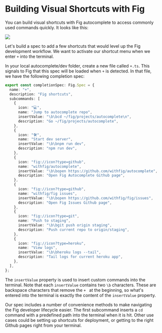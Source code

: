 # Building Visual Shortcuts with Fig

You can build visual shortcuts with Fig autocomplete to access commonly used commands quickly. It looks like this:

![](/docAssets/autocomplete/visual-shortcuts/menu.png)

Let's build a spec to add a few shortcuts that would level up the Fig development workflow. We want to activate our shortcut menu when we enter `+` into the terminal.

In your local autocomplete/dev folder, create a new file called `+.ts`. This signals to Fig that this spec will be loaded when `+` is detected. In that file, we have the following completion spec:

```ts
export const completionSpec: Fig.Spec = {
  name: "+",
  description: "Fig shortcuts",
  subcommands: [
    {
      icon: "💻",
      name: "Jump to autocomplete repo",
      insertValue: "\b\bcd ~/fig/projects/autocomplete\n",
      description: "Go ~/fig/projects/autocomplete",
    },
    {
      icon: "🛠",
      name: "Start dev server",
      insertValue: "\b\bnpm run dev",
      description: "npm run dev",
    },
    {
      icon: "fig://icon?type=github",
      name: "withfig/autocomplete",
      insertValue: "\b\bopen https://github.com/withfig/autocomplete",
      description: "Open Fig Autocomplete Github page",
    },
    {
      icon: "fig://icon?type=github",
      name: "withfig/fig issues",
      insertValue: "\b\bopen https://github.com/withfig/fig/issues",
      description: "Open Fig Issues Github page",
    },
    {
      icon: "fig://icon?type=git",
      name: "Push to staging",
      insertValue: "\b\bgit push origin staging",
      description: "Push current repo to origin/staging",
    },
    {
      icon: "fig://icon?type=heroku",
      name: "View logs",
      insertValue: "\b\bheroku logs --tail",
      description: "Tail logs for current heroku app",
    },
  ],
};

```

The `insertValue` property is used to insert custom commands into the terminal. Note that each `insertValue` contains two `\b` characters. These are backspace characters that remove the `+ `  at the beginning, so what's entered into the terminal is exactly the content of the `insertValue` property.

Our spec includes a number of convenience methods to make navigating the Fig developer lifecycle easier. The first subcommand inserts a `cd` command with a predefined path into the terminal when it is hit. Other use cases could be setting up shortcuts for deployment, or getting to the right Github pages right from your terminal.